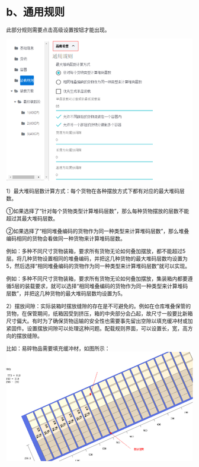 # b、通用规则

此部分规则需要点击高级设置按钮才能出现。

![](/.gitbook/assets/29.png)

1）最大堆码层数计算方式：每个货物在各种摆放方式下都有对应的最大堆码层数。

①如果选择了“针对每个货物类型计算堆码层数”，那么每种货物摆放的层数不能超过其最大堆码层数。

②如果选择了“相同堆叠编码的货物作为同一种类型来计算堆码层数”，那么堆叠编码相同的货物会看做同一种货物来计算堆码层数。

例如：多种不同尺寸货物装箱，要求所有货物无论如何叠加摆放，都不能超过5层。将几种货物设置相同的堆叠编码，并把这几种货物的最大堆码层数均设置为5，然后选择“相同堆叠编码的货物作为同一种类型来计算堆码层数”就可以实现。

例如：多种不同尺寸货物装箱，要求所有货物无论如何叠加摆放，集装箱内都要遵循5层的装载要求，就可以选择“相同堆叠编码的货物作为同一种类型来计算堆码层数”，并把这几种货物的最大堆码层数均设置为5。

2）摆放间隙：实际装箱时摆放缝隙的存在是不可避免的。例如在仓库堆叠保管的货物，在保管期间，纸箱因受到挤压，箱的中央部分会凸起，故尺寸一般要比新箱尺寸偏大。有时为了确保货物运输的安全性也需要事先留出空隙以填充缓冲材或加紧固件。设置摆放间隙可以处理这种问题。配载规则界面，可以设置长，宽，高方向的摆放缝隙。

比如：易碎物品需要填充缓冲材，如图所示：![](/.gitbook/assets/30.png)

